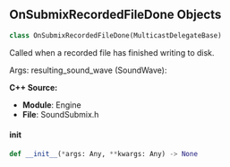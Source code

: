 ## OnSubmixRecordedFileDone Objects

```python
class OnSubmixRecordedFileDone(MulticastDelegateBase)
```

Called when a recorded file has finished writing to disk.

Args:
    resulting_sound_wave (SoundWave):

**C++ Source:**

- **Module**: Engine
- **File**: SoundSubmix.h

<a id="unreal.OnSubmixRecordedFileDone.__init__"></a>

#### __init__

```python
def __init__(*args: Any, **kwargs: Any) -> None
```

<a id="unreal.OnSubmixSpectralAnalysis"></a>